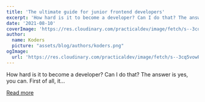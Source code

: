```yaml
---
title: 'The ultimate guide for junior frontend developers'
excerpt: 'How hard is it to become a developer? Can I do that? The answer is yes, you can. First of all, it...'
date: '2021-08-10'
coverImage: 'https://res.cloudinary.com/practicaldev/image/fetch/s--3cq5vowP--/c_imagga_scale,f_auto,fl_progressive,h_420,q_auto,w_1000/https://dev-to-uploads.s3.amazonaws.com/uploads/articles/itshmu4x9kxv9156iv50.png'
author:
  name: Koders
  picture: "assets/blog/authors/koders.png"
ogImage:
  url: 'https://res.cloudinary.com/practicaldev/image/fetch/s--3cq5vowP--/c_imagga_scale,f_auto,fl_progressive,h_420,q_auto,w_1000/https://dev-to-uploads.s3.amazonaws.com/uploads/articles/itshmu4x9kxv9156iv50.png'
---
```


How hard is it to become a developer? Can I do that? The answer is yes, you can. First of all, it...

[Read more](https://dev.to/lloyds-digital/the-ultimate-guide-for-junior-frontend-developers-cff)
